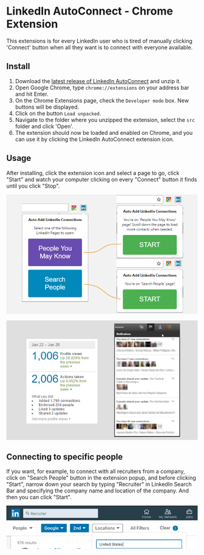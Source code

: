 # LinkedIn AutoConnect - Chrome Extension

This extensions is for every LinkedIn user who is tired of manually clicking 'Connect' button when all they want is to connect with everyone available.

## Install

1. Download the [latest release of LinkedIn AutoConnect](https://github.com/felladrin/linkedin-autoconnect-chrome-extension/releases) and unzip it.
2. Open Google Chrome, type `chrome://extensions` on your address bar and hit Enter.
3. On the Chrome Extensions page, check the `Developer mode` box. New buttons will be displayed.
4. Click on the button `Load unpacked`.
5. Navigate to the folder where you unzipped the extension, select the `src` folder and click 'Open'.
6. The extension should now be loaded and enabled on Chrome, and you can use it by clicking the LinkedIn AutoConnect extension icon.

## Usage

After installing, click the extension icon and select a page to go, click "Start" and watch your computer clicking on every "Connect" button it finds until you click "Stop".

![LinkedIn AutoConnect Screenshot #1](.github/screenshots/linkedin_autoconnect_screenshot_1.png)

![LinkedIn AutoConnect Screenshot #2](.github/screenshots/linkedin_autoconnect_screenshot_2.png)

## Connecting to specific people

If you want, for example, to connect with all recruiters from a company, click on "Search People" button in the extension popup, and before clicking "Start", narrow down your search by typing "Recruiter" in LinkedIn Search Bar and specifying
the company name and location of the company. And then you can click "Start".

![LinkedIn AutoConnect Screenshot #2](.github/screenshots/linkedin_autoconnect_screenshot_3.png)
